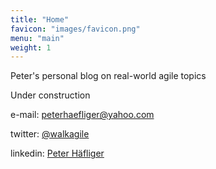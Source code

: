 ```yaml
---
title: "Home"
favicon: "images/favicon.png"
menu: "main"
weight: 1
---
```


Peter's personal blog on real-world agile topics

Under construction

e-mail: [peterhaefliger@yahoo.com](mailto:peterhaefliger@yahoo.com)

twitter: [@walkagile]([https://www.linkedin.com/in/peter-h%C3%A4fliger-89b107103/](https://www.linkedin.com/in/peter-h%C3%A4fliger-89b107103/))

linkedin: [Peter Häfliger](https://www.linkedin.com/in/peter-h%C3%A4fliger-89b107103/)
